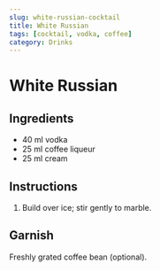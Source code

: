 ```yaml
---
slug: white-russian-cocktail
title: White Russian
tags: [cocktail, vodka, coffee]
category: Drinks
---
```


# White Russian

## Ingredients

- 40 ml vodka
- 25 ml coffee liqueur
- 25 ml cream

## Instructions

1. Build over ice; stir gently to marble.

## Garnish

Freshly grated coffee bean (optional).
